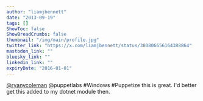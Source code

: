 ```yaml
---
author: "liamjbennett"
date: "2013-09-19"
tags: []
ShowToc: false
ShowBreadCrumbs: false
thumbnail: "/img/main/profile.jpg"
twitter_link: "https://x.com/liamjbennett/status/380806656164388864"
mastodon_link: ""
bluesky_link: ""
linkedin_link: ""
expiryDate: "2016-01-01"
---
```


[@ryanycoleman](https://x.com/ryanycoleman) @puppetlabs #Windows #Puppetize this is great. I'd better get this added to my dotnet module then.

